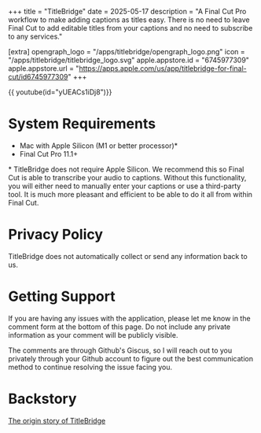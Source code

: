 +++
title = "TitleBridge"
date = 2025-05-17
description = "A Final Cut Pro workflow to make adding captions as titles easy. There is no need to leave Final Cut to add editable titles from your captions and no need to subscribe to any services."

[extra]
opengraph_logo = "/apps/titlebridge/opengraph_logo.png"
icon = "/apps/titlebridge/titlebridge_logo.svg"
apple.appstore.id = "6745977309"
apple.appstore.url = "https://apps.apple.com/us/app/titlebridge-for-final-cut/id6745977309"
+++

 {{ youtube(id="yUEACs1iDj8")}}

# System Requirements

* Mac with Apple Silicon (M1 or better processor)*
* Final Cut Pro 11.1+

\* TitleBridge does not require Apple Silicon. We recommend this so Final Cut is able to
transcribe your audio to captions. Without this functionality, you will either need to
manually enter your captions or use a third-party tool. It is much more pleasant and efficient
to be able to do it all from within Final Cut.

# Privacy Policy

TitleBridge does not automatically collect or send any information back to us.

# Getting Support

If you are having any issues with the application, please let me know in the comment form
at the bottom of this page. Do not include any private information as your comment will
be publicly visible.

The comments are through Github's Giscus, so I will reach out to you privately through your Github
account to figure out the best communication method to continue resolving the issue facing you.

# Backstory

[The origin story of TitleBridge](@/posts/2025-05-18_titlebridge_my_first_app.md)
